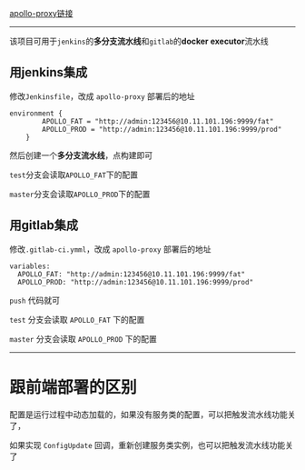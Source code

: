 
[apollo-proxy链接](https://github.com/iroben/apollo-proxy)

------

该项目可用于`jenkins`的**多分支流水线**和`gitlab`的**docker executor**流水线

## 用jenkins集成
修改`Jenkinsfile`，改成 `apollo-proxy` 部署后的地址
```
environment {        
        APOLLO_FAT = "http://admin:123456@10.11.101.196:9999/fat"
        APOLLO_PROD = "http://admin:123456@10.11.101.196:9999/prod"
    }
```
然后创建一个**多分支流水线**，点构建即可

`test`分支会读取`APOLLO_FAT`下的配置

`master`分支会读取`APOLLO_PROD`下的配置


## 用gitlab集成
修改`.gitlab-ci.ymml`，改成 `apollo-proxy` 部署后的地址
```
variables:
  APOLLO_FAT: "http://admin:123456@10.11.101.196:9999/fat"
  APOLLO_PROD: "http://admin:123456@10.11.101.196:9999/prod"

```
`push` 代码就可

`test` 分支会读取 `APOLLO_FAT` 下的配置

`master` 分支会读取 `APOLLO_PROD` 下的配置


------

# 跟前端部署的区别

配置是运行过程中动态加载的，如果没有服务类的配置，可以把触发流水线功能关了，

如果实现 `ConfigUpdate` 回调，重新创建服务类实例，也可以把触发流水线功能关了